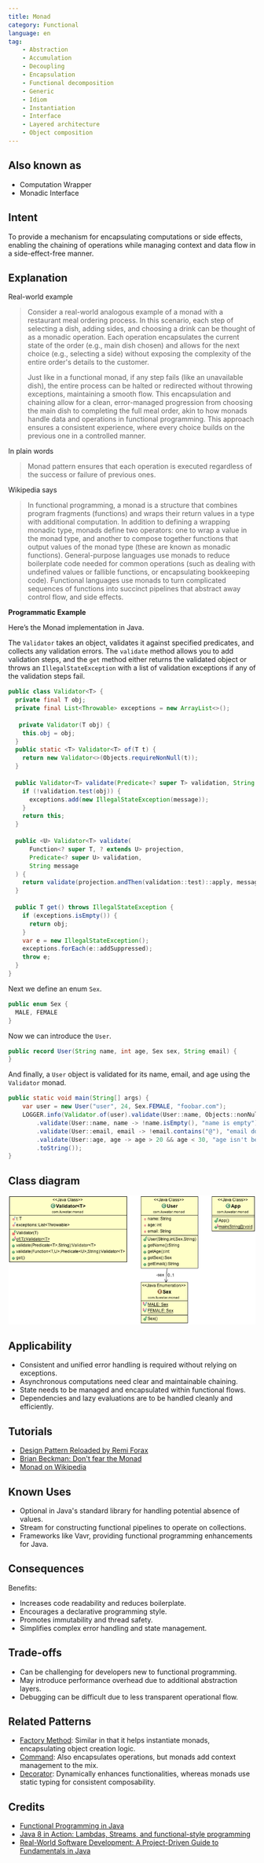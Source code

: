```yaml
---
title: Monad
category: Functional
language: en
tag:
    - Abstraction
    - Accumulation
    - Decoupling
    - Encapsulation
    - Functional decomposition
    - Generic
    - Idiom
    - Instantiation
    - Interface
    - Layered architecture
    - Object composition
---
```


## Also known as

* Computation Wrapper
* Monadic Interface

## Intent

To provide a mechanism for encapsulating computations or side effects, enabling the chaining of operations while managing context and data flow in a side-effect-free manner.

## Explanation

Real-world example

> Consider a real-world analogous example of a monad with a restaurant meal ordering process. In this scenario, each step of selecting a dish, adding sides, and choosing a drink can be thought of as a monadic operation. Each operation encapsulates the current state of the order (e.g., main dish chosen) and allows for the next choice (e.g., selecting a side) without exposing the complexity of the entire order's details to the customer.
>
> Just like in a functional monad, if any step fails (like an unavailable dish), the entire process can be halted or redirected without throwing exceptions, maintaining a smooth flow. This encapsulation and chaining allow for a clean, error-managed progression from choosing the main dish to completing the full meal order, akin to how monads handle data and operations in functional programming. This approach ensures a consistent experience, where every choice builds on the previous one in a controlled manner.

In plain words

> Monad pattern ensures that each operation is executed regardless of the success or failure of previous ones.

Wikipedia says

> In functional programming, a monad is a structure that combines program fragments (functions) and wraps their return values in a type with additional computation. In addition to defining a wrapping monadic type, monads define two operators: one to wrap a value in the monad type, and another to compose together functions that output values of the monad type (these are known as monadic functions). General-purpose languages use monads to reduce boilerplate code needed for common operations (such as dealing with undefined values or fallible functions, or encapsulating bookkeeping code). Functional languages use monads to turn complicated sequences of functions into succinct pipelines that abstract away control flow, and side effects.

**Programmatic Example**

Here’s the Monad implementation in Java.

The `Validator` takes an object, validates it against specified predicates, and collects any validation errors. The `validate` method allows you to add validation steps, and the `get` method either returns the validated object or throws an `IllegalStateException` with a list of validation exceptions if any of the validation steps fail.

```java
public class Validator<T> {
  private final T obj;
  private final List<Throwable> exceptions = new ArrayList<>();

   private Validator(T obj) {
    this.obj = obj;
  }
  public static <T> Validator<T> of(T t) {
    return new Validator<>(Objects.requireNonNull(t));
  }

  public Validator<T> validate(Predicate<? super T> validation, String message) {
    if (!validation.test(obj)) {
      exceptions.add(new IllegalStateException(message));
    }
    return this;
  }

  public <U> Validator<T> validate(
      Function<? super T, ? extends U> projection,
      Predicate<? super U> validation,
      String message
  ) {
    return validate(projection.andThen(validation::test)::apply, message);
  }

  public T get() throws IllegalStateException {
    if (exceptions.isEmpty()) {
      return obj;
    }
    var e = new IllegalStateException();
    exceptions.forEach(e::addSuppressed);
    throw e;
  }
}
```

Next we define an enum `Sex`.

```java
public enum Sex {
  MALE, FEMALE
}
```

Now we can introduce the `User`.

```java
public record User(String name, int age, Sex sex, String email) {
}
```

And finally, a `User` object is validated for its name, email, and age using the `Validator` monad.

```java
public static void main(String[] args) {
    var user = new User("user", 24, Sex.FEMALE, "foobar.com");
    LOGGER.info(Validator.of(user).validate(User::name, Objects::nonNull, "name is null")
        .validate(User::name, name -> !name.isEmpty(), "name is empty")
        .validate(User::email, email -> !email.contains("@"), "email doesn't contains '@'")
        .validate(User::age, age -> age > 20 && age < 30, "age isn't between...").get()
        .toString());
}
```

## Class diagram

![Monad](./etc/monad.png "Monad")

## Applicability

* Consistent and unified error handling is required without relying on exceptions.
* Asynchronous computations need clear and maintainable chaining.
* State needs to be managed and encapsulated within functional flows.
* Dependencies and lazy evaluations are to be handled cleanly and efficiently.

## Tutorials

* [Design Pattern Reloaded by Remi Forax](https://youtu.be/-k2X7guaArU)
* [Brian Beckman: Don't fear the Monad](https://channel9.msdn.com/Shows/Going+Deep/Brian-Beckman-Dont-fear-the-Monads)
* [Monad on Wikipedia](https://en.wikipedia.org/wiki/Monad_(functional_programming))

## Known Uses

* Optional<T> in Java's standard library for handling potential absence of values.
* Stream<T> for constructing functional pipelines to operate on collections.
* Frameworks like Vavr, providing functional programming enhancements for Java.

## Consequences

Benefits:

* Increases code readability and reduces boilerplate.
* Encourages a declarative programming style.
* Promotes immutability and thread safety.
* Simplifies complex error handling and state management.

## Trade-offs

* Can be challenging for developers new to functional programming.
* May introduce performance overhead due to additional abstraction layers.
* Debugging can be difficult due to less transparent operational flow.

## Related Patterns

* [Factory Method](https://java-design-patterns.com/patterns/factory-method/): Similar in that it helps instantiate monads, encapsulating object creation logic.
* [Command](https://java-design-patterns.com/patterns/command/): Also encapsulates operations, but monads add context management to the mix.
* [Decorator](https://java-design-patterns.com/patterns/decorator/): Dynamically enhances functionalities, whereas monads use static typing for consistent composability.

## Credits

* [Functional Programming in Java](https://amzn.to/3JUIc5Q)
* [Java 8 in Action: Lambdas, Streams, and functional-style programming](https://amzn.to/3QCmGXs)
* [Real-World Software Development: A Project-Driven Guide to Fundamentals in Java](https://amzn.to/4btoN7U)
